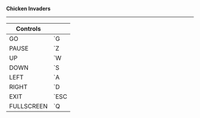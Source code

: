 **Chicken Invaders**
***
|Controls||
|---------------|-------|
|GO		| `G	|
|PAUSE		| `Z	|
|UP		| `W	|
|DOWN 		| `S	|
|LEFT 		| `A	|
|RIGHT 		| `D	|
|EXIT 		| `ESC	|
|FULLSCREEN 	| `Q	|
